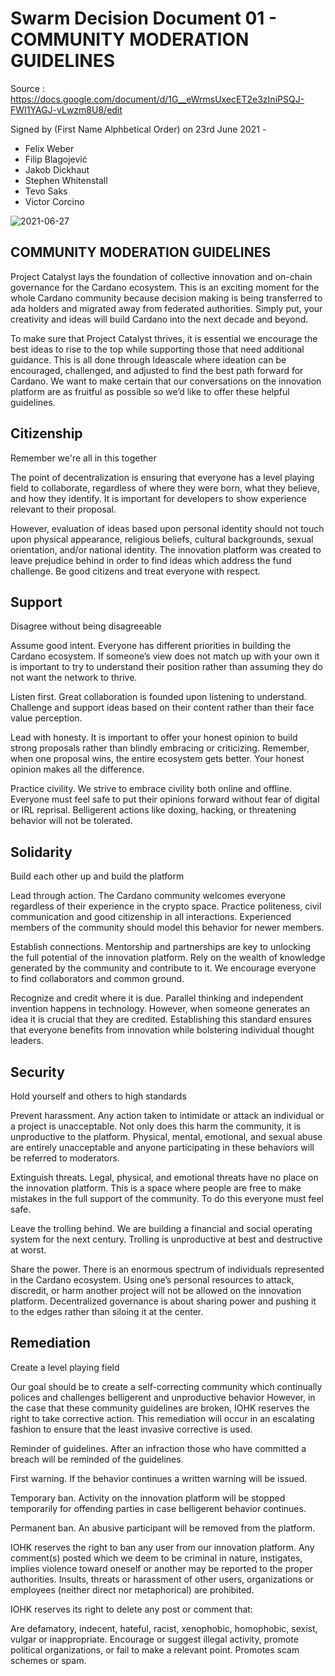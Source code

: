 # Swarm Decision Document 01 - COMMUNITY MODERATION GUIDELINES

Source : https://docs.google.com/document/d/1G__eWrmsUxecET2e3zIniPSQJ-FWI1YAGJ-vLwzm8U8/edit

Signed by (First Name Alphbetical Order) on 23rd June 2021 - 

- Felix Weber
- Filip Blagojević
- Jakob Dickhaut
- Stephen Whitenstall
- Tevo Saks
- Victor Corcino

![2021-06-27](https://user-images.githubusercontent.com/25156451/123544579-e20db400-d74b-11eb-9efd-f3cff687c9b5.png)



## COMMUNITY MODERATION GUIDELINES

Project Catalyst lays the foundation of collective innovation and on-chain governance for the Cardano ecosystem. This is an exciting moment for the whole Cardano community because decision making is being transferred to ada holders and migrated away from federated authorities. Simply put, your creativity and  ideas will build Cardano into the next decade and beyond.

To make sure that Project Catalyst thrives, it is essential we encourage the best ideas to rise to the top while supporting those that need additional guidance. This is all done through Ideascale where ideation can be encouraged, challenged, and adjusted to find the best path forward for Cardano. We want to make certain that our conversations on the innovation platform are as fruitful as possible so we’d like to offer these helpful guidelines.

## Citizenship

Remember we're all in this together

The point of decentralization is ensuring that everyone has a level playing field to collaborate, regardless of where they were born, what they believe, and how they identify. It is important for developers to show experience relevant to their proposal. 

However, evaluation of ideas based upon personal identity should not touch upon physical appearance, religious beliefs, cultural backgrounds, sexual orientation, and/or national identity. The innovation platform was created to leave prejudice behind in order to find ideas which address the fund challenge. Be good citizens and treat everyone with respect.

## Support

Disagree without being disagreeable

Assume good intent. Everyone has different priorities in building the Cardano ecosystem. If someone’s view does not match up with your own it is important to try to understand their position rather than assuming they do not want the network to thrive.

Listen first. Great collaboration is founded upon listening to understand. Challenge and support ideas based on their content rather than their face value perception.

Lead with honesty. It is important to offer your honest opinion to build strong proposals rather than blindly embracing or criticizing. Remember, when one proposal wins, the entire ecosystem gets better. Your honest opinion makes all the difference.

Practice civility. We strive to embrace civility both online and offline. Everyone must feel safe to put their opinions forward without fear of digital or IRL reprisal. Belligerent actions like doxing, hacking, or threatening behavior will not be tolerated.

## Solidarity

Build each other up and build the platform

Lead through action. The Cardano community welcomes everyone regardless of their experience in the crypto space. Practice politeness, civil communication and good citizenship in all interactions. Experienced members of the community should model this behavior for newer members.

Establish connections. Mentorship and partnerships are key to unlocking the full potential of the innovation platform. Rely on the wealth of knowledge generated by the community and contribute to it. We encourage everyone to find collaborators and common ground.

Recognize and credit where it is due. Parallel thinking and independent invention happens in technology. However, when someone generates an idea it is crucial that they are credited. Establishing this standard ensures that everyone benefits from innovation while bolstering individual thought leaders.

## Security

Hold yourself and others to high standards

Prevent harassment. Any action taken to intimidate or attack an individual or a project is unacceptable. Not only does this harm the community, it is unproductive to the platform. Physical, mental, emotional, and sexual abuse are entirely unacceptable and anyone participating in these behaviors will be referred to moderators.

Extinguish threats. Legal, physical, and emotional threats have no place on the innovation platform. This is a space where people are free to make mistakes in the full support of the community. To do this everyone must feel safe.

Leave the trolling behind. We are building a financial and social operating system for the next century. Trolling is unproductive at best and destructive at worst. 

Share the power. There is an enormous spectrum of individuals represented in the Cardano ecosystem. Using one’s personal resources to attack, discredit, or harm another project will not be allowed on the innovation platform. Decentralized governance is about sharing power and pushing it to the edges rather than siloing it at the center.

## Remediation

Create a level playing field

Our goal should be to create a self-correcting community which continually polices and challenges belligerent and unproductive behavior However, in the case that these community guidelines are broken, IOHK reserves the right to take corrective action. This remediation will occur in an escalating fashion to ensure that the least invasive corrective is used. 

Reminder of guidelines. After an infraction those who have committed a breach will be reminded of the guidelines.

First warning. If the behavior continues a written warning will be issued.

Temporary ban. Activity on the innovation platform will be stopped temporarily for offending parties in case belligerent behavior continues.

Permanent ban. An abusive participant will be removed from the platform.

IOHK reserves the right to ban any user from our innovation platform. Any comment(s) posted which we deem to be criminal in nature, instigates, implies violence toward oneself or another may be reported to the proper authorities. Insults, threats or harassment of other users, organizations or employees (neither direct nor metaphorical) are prohibited.

IOHK reserves its right to delete any post or comment that:

Are defamatory, indecent, hateful, racist, xenophobic, homophobic, sexist, vulgar or inappropriate.
Encourage or suggest illegal activity, promote political organizations, or fail to make a relevant point.
Promotes scam schemes or spam.
